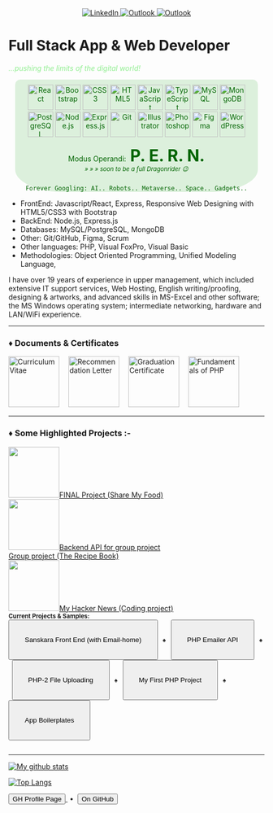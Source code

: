 <div id="badges" align="center" style="margin:0, padding:0">
  <a href="https://www.linkedin.com/in/victor-r-wright/">
    <img src="https://img.shields.io/badge/Victor%20Wright-blue?logo=linkedin&logoColor=white" alt="LinkedIn" target="_blank"/>
  </a>
  <a href="mailto:victor.wright@outlook.de">
    <img src="https://img.shields.io/badge/Email-lightblue?logo=microsoftoutlook&logoColor=white" alt="Outlook" target="_blank"/>
  </a>
  
  <a href="tel:+49-176-46774278">
    <img src="https://img.shields.io/badge/📲%20Germany:%20176%204677%204278-red?logoColor=white" alt="Outlook" target="_blank"/>
  </a>
</div>

# Full Stack App & Web Developer
<i style="color: lightgreen"> ...pushing the limits of the digital world!</i>

<div style="display: flex; flex-wrap: wrap; width: 95%;  margin: 0 auto; text-align: center; justify-content: center; background-color: rgb(220, 240, 220); border-radius: 10px 10px 20% 20%; color: darkgreen;">
    <div style="max-width: 450px; justify-content: center; padding: 10px;">
        <img src="https://profilinator.rishav.dev/skills-assets/react-original-wordmark.svg" alt="React" height="50" />
        <img  src="https://profilinator.rishav.dev/skills-assets/bootstrap-plain.svg" alt="Bootstrap" height="50" />
        <img  src="https://profilinator.rishav.dev/skills-assets/css3-original-wordmark.svg" alt="CSS3" height="50" />
        <img  src="https://profilinator.rishav.dev/skills-assets/html5-original-wordmark.svg" alt="HTML5" height="50" />
        <img  src="https://profilinator.rishav.dev/skills-assets/javascript-original.svg" alt="JavaScript" height="50" />
        <img src="https://profilinator.rishav.dev/skills-assets/typescript-original.svg" alt="TypeScript" height="50" />
        <img  src="https://profilinator.rishav.dev/skills-assets/mysql-original-wordmark.svg" alt="MySQL" height="50" />
        <img src="https://profilinator.rishav.dev/skills-assets/mongodb-original-wordmark.svg" alt="MongoDB" height="50" />
        <img src="https://profilinator.rishav.dev/skills-assets/postgresql-original-wordmark.svg" alt="PostgreSQL" height="50" />
        <img  src="https://profilinator.rishav.dev/skills-assets/nodejs-original-wordmark.svg" alt="Node.js" height="50" />
        <img  src="https://profilinator.rishav.dev/skills-assets/express-original-wordmark.svg" alt="Express.js" height="50" />
        <img src="https://profilinator.rishav.dev/skills-assets/git-scm-icon.svg" alt="Git" height="50" />
        <img src="https://profilinator.rishav.dev/skills-assets/adobe_illustrator-icon.svg" alt="Illustrator" height="50" />
        <img  src="https://profilinator.rishav.dev/skills-assets/photoshop-plain.svg" alt="Photoshop" height="50" />
        <img  src="https://profilinator.rishav.dev/skills-assets/figma-icon.svg" alt="Figma" height="50" />
        <img  src="https://profilinator.rishav.dev/skills-assets/wordpress.png" alt="WordPress" height="50" />
        <br>
        <p style="padding-bottom: 0;">
            Modus Operandi: &nbsp;<strong style="font-size: 2rem">P. E. R. N.</strong>
            <br>
            <i style="padding-top: 0;"><small>» » » soon to be a full Dragonrider 😉</small></i>
        </P>
    </div>
    <code>Forever Googling: AI.. Robots.. Metaverse.. Space.. Gadgets..</code>
</div>

<ul>
    <li>FrontEnd: Javascript/React, Express, Responsive Web Designing with HTML5/CSS3 with Bootstrap </li>
    <li>BackEnd: Node.js, Express.js</li>
    <li>Databases: MySQL/PostgreSQL, MongoDB</li>
    <li>Other: Git/GitHub, Figma, Scrum</li>
    <li>Other languages: PHP, Visual FoxPro, Visual Basic</li>
    <li>Methodologies: Object Oriented Programming, Unified Modeling Language, </li>
</ul>
I have over 19 years of experience in upper management, which included extensive IT support services, Web Hosting, English writing/proofing, designing & artworks, and advanced skills in MS-Excel and other software; the MS Windows operating system; intermediate networking, hardware and LAN/WiFi experience.
<hr>
<h3>♦ Documents & Certificates</h3>
<a href="https://github.com/vrw-GH/vrw-GH/raw/main/resume/cv_vw-en.jpg?raw=true" target="_blank" title="Curriculum Vitae"><img src="https://raw.githubusercontent.com/vrw-GH/vrw-GH/main/resume/cv_vw-en.jpg?raw=true " alt="Curriculum Vitae" width="auto" height="100px"></a>&emsp;
<a href="https://github.com/vrw-GH/vrw-GH/raw/main/certificates/Victor_Wright-Recommendation_letter.jpg?raw=true" target="_blank" title="Recommendation Letter"><img src="https://raw.githubusercontent.com/vrw-GH/vrw-GH/main/certificates/Victor_Wright-Recommendation_letter.jpg?raw=true" alt="Recommendation Letter" width="auto" height="100px"></a>&emsp;
<a href="https://github.com/vrw-GH/vrw-GH/raw/main/certificates/WBS-certificate_FS_Web_%26_App_Dev.jpg?raw=true" target="_blank" title="Graduation Certificate - WBS Coding School"><img src="https://raw.githubusercontent.com/vrw-GH/vrw-GH/main/certificates/WBS-certificate_FS_Web_%26_App_Dev.jpg?raw=true" alt="Graduation Certificate" width="auto" height="100px"></a>&emsp;
<a href="https://raw.githubusercontent.com/vrw-GH/vrw-GH/main/certificates/TutorialsPoint_Cert-Fundementals_of_PHP.jpg?raw=true" target="_blank" title="Fundamentals of PHP"><img src="https://raw.githubusercontent.com/vrw-GH/vrw-GH/main/certificates/TutorialsPoint_Cert-Fundementals_of_PHP.jpg?raw=true" alt="Fundamentals of PHP" width="auto" height="100px"></a>&emsp;
<hr/>
<h3>♦ Some Highlighted Projects :-</h3>
<a href="https://vrw-gh.github.io/final-project-wd020/" target="_blank" title="WBS Coding School Bootcamp - Batch #20 (Sep-2021)">
    <img src="https://raw.githubusercontent.com/vrw-GH/final-project-wd020/0f30e27180ba56cd0ae5abcd38c6e77f99c52aac/project%20basics/Screenshot%20(252).png" height="100">FINAL Project (Share My Food)</a>
<br>
<a href="https://vrw-gh.github.io/sharemyfood-backend/" target="_blank">
    <img src="https://vrw-gh.github.io/sharemyfood-backend/public/Screenshot.png?raw=true" height="100">Backend API for group project</a>
<br>
<a href="https://vrw-gh.github.io/vw_my-recipe-book/" target="_blank">Group project (The Recipe Book) </a>
<br>
<a href="https://vrw-gh.github.io/hacker-news/" target="_blank">
    <img src="https://vrw-gh.github.io/hacker-news/assets/Screenshot1.png" height="100">My Hacker News (Coding project)</a>
<br>
<sub>
<b>Current Projects & Samples: </b>
<br>
    <a href="https://vrw-gh.github.io/sanskara/" target="_blank"><button style="padding: 30px">Sanskara Front End (with Email-home)</button></a>
    &nbsp; ♠ &nbsp;
    <a href="https://vrw-gh.github.io/php-emailer/" target="_blank"><button style="padding: 30px">PHP Emailer API</button></a>
    &nbsp; ♠ &nbsp;    
    <a href="https://vrw-gh.github.io/php-p2/" target="_blank"><button style="padding: 30px">PHP-2 File Uploading</button></a>
    &nbsp; ♠ &nbsp;
    <a href="https://vrw-gh.github.io/php-p1/" target="_blank"><button style="padding: 30px">My First PHP Project</button></a>
    &nbsp; ♠ &nbsp;
    <a href="https://vrw-gh.github.io/BOILETPLATES/"
     target="_blank"><button style="padding: 30px">App Boilerplates</button></a>
    <br>
    <br>
</sub>
<hr>

[![My github stats](https://github-readme-stats.vercel.app/api?username=vrw-GH)](https://github.com/vrw-GH)

[![Top Langs](https://github-readme-stats.vercel.app/api/top-langs/?username=vrw-GH&layout=compact&theme=vision-friendly-dark)](https://github.com/vrw-GH)

<a href="https://vrw-gh.github.io/vrw-GH/" target="_blank" title="https://vrw-gh.github.io/vrw-GH/">
    <button>GH Profile Page</button>
</a> &nbsp;•&nbsp;
<a href="https://github.com/vrw-GH" target="_blank" title="https://github.com/vrw-GH">
    <button>On GitHub</button>
</a>